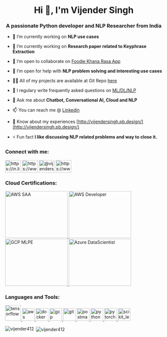 <!--
### Hi there 👋
**vijender412/vijender412** is a ✨ _special_ ✨ repository because its `README.md` (this file) appears on your GitHub profile.

Created using 
https://rahuldkjain.github.io/gh-profile-readme-generator/
-->

<h1 align="center">Hi 👋, I'm Vijender Singh</h1>
<h3 align="center">A passionate Python developer and NLP Researcher from India</h3>

- 🔭 I’m currently working on **NLP use cases**

- 🌱 I’m currently working on **Research paper related to Keyphrase Extraction**

- 👯 I’m open to collaborate on [Foodie Khana Rasa App](https://github.com/vijender412/Foodie_rasa_2.0)

- 🤝 I’m open for help with **NLP problem solving and interesting use cases**

- 👨‍💻 All of my projects are available at Git Repo [here](https://github.com/vijender412)

- 📝 I regulary write frequently asked questions on [ML/DL/NLP](http://vijendersingh.pb.design/blog-7)

- 💬 Ask me about **Chatbot, Conversational AI, Cloud and NLP**

- 📫 You can reach me @ [Linkedin](https://in.linkedin.com/in/vijendersingh412)

- 📄 Know about my experiences [http://vijendersingh.pb.design/](http://vijendersingh.pb.design/)

- ⚡ Fun fact **I like discussing NLP related problems and way to close it.**

<h3 align="left">Connect with me:</h3>
<p align="left">
<a href="https://linkedin.com/in/https://in.linkedin.com/in/vijendersingh412" target="blank"><img align="center" src="https://cdn-icons-png.flaticon.com/512/174/174857.png" alt="https://in.linkedin.com/in/vijendersingh412" height="40" width="50" /></a>
<a href="https://kaggle.com/https://www.kaggle.com/vijendersingh412" target="blank"><img align="center" src="https://upload.wikimedia.org/wikipedia/commons/7/7c/Kaggle_logo.png" alt="https://www.kaggle.com/vijendersingh412" height="40" width="50" /></a>
<a href="https://medium.com/@vijendersingh412" target="blank"><img align="center" src="https://upload.wikimedia.org/wikipedia/commons/0/0d/Medium_%28website%29_logo.svg" alt="@vijendersingh412" height="40" width="50" /></a>
<a href="https://www.hackerrank.com/https://www.hackerrank.com/vijendersingh412" target="blank"><img align="center" src="https://d1ka33fs6lvw5x.cloudfront.net/hackerrank/assets/styleguide/logo_wordmark-f5c5eb61ab0a154c3ed9eda24d0b9e31.svg" alt="https://www.hackerrank.com/vijendersingh412" height="40" width="50" /></a>
</p>

<h3 align="left">Cloud Certifications:</h3>
<p align="left"> 
  <a href="#" target="_blank"> <img src="https://images.credly.com/images/4bc21d8b-4afe-4fbd-9a90-a9de8bf7b240/AWS-SolArchitect-Associate-2020.png" alt="AWS SAA" width="200" height="150"/> </a>
  <a href="#" target="_blank"> <img src="https://images.credly.com/images/598f6ac6-2dbd-4394-8ae4-943b2f4c43ea/AWS-Developer-Associate-2020.png" alt="AWS Developer" width="200" height="150"/> </a> 
  <a href="#" target="_blank"> <img src="https://miro.medium.com/max/800/1*rxC9naVbebRyPYJ3qMaiaA.png" alt="GCP MLPE" width="200" height="150"/> </a> 
  <a href="#" target="_blank"> <img src="https://images.credly.com/images/5c8fca38-b0d2-49e5-9ad2-f3f8e79b327f/azure-data-scientist-associate-600x600.png" alt="Azure DataScientist" width="200" height="150"/> </a> 
</p>
  
<h3 align="left">Languages and Tools:</h3>
<p align="left"> 
  <a href="https://www.tensorflow.org" target="_blank"> <img src="https://www.vectorlogo.zone/logos/tensorflow/tensorflow-icon.svg" alt="tensorflow" width="50" height="50"/> </a>
<a href="https://aws.amazon.com" target="_blank"> <img src="https://upload.wikimedia.org/wikipedia/commons/thumb/9/93/Amazon_Web_Services_Logo.svg/2560px-Amazon_Web_Services_Logo.svg.png" alt="aws" width="40" height="40"/> </a> 
  <a href="https://www.docker.com/" target="_blank"> <img src="https://cdn.worldvectorlogo.com/logos/docker.svg" alt="docker" width="40" height="40"/> </a> 
  <a href="https://cloud.google.com" target="_blank"> <img src="https://www.vectorlogo.zone/logos/google_cloud/google_cloud-icon.svg" alt="gcp" width="40" height="40"/> </a> 
  <a href="https://git-scm.com/" target="_blank"> <img src="https://www.vectorlogo.zone/logos/git-scm/git-scm-icon.svg" alt="git" width="40" height="40"/> </a>
  <a href="https://postman.com" target="_blank"> <img src="https://www.vectorlogo.zone/logos/getpostman/getpostman-icon.svg" alt="postman" width="40" height="40"/> </a> 
  <a href="https://www.python.org" target="_blank"> <img src="https://upload.wikimedia.org/wikipedia/commons/thumb/c/c3/Python-logo-notext.svg/1024px-Python-logo-notext.svg.png" alt="python" width="40" height="40"/> </a> 
  <a href="https://pytorch.org/" target="_blank"> <img src="https://www.vectorlogo.zone/logos/pytorch/pytorch-icon.svg" alt="pytorch" width="40" height="40"/> </a> 
  <a href="https://scikit-learn.org/" target="_blank"> <img src="https://upload.wikimedia.org/wikipedia/commons/0/05/Scikit_learn_logo_small.svg" alt="scikit_learn" width="40" height="40"/> </a>  </p>

<p><img align="left" src="https://github-readme-stats.vercel.app/api/top-langs?username=vijender412&show_icons=true&locale=en&layout=compact" alt="vijender412" /></p>

<p>&nbsp;<img align="center" src="https://github-readme-stats.vercel.app/api?username=vijender412&show_icons=true&locale=en" alt="vijender412" /></p>
